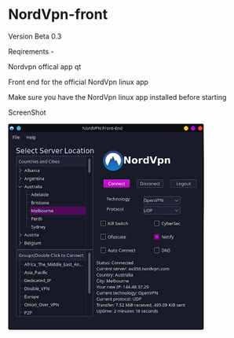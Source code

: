 # NordVpn-front
Version Beta 0.3

Reqirements -

  Nordvpn offical app
  qt
  
Front end for the official NordVpn linux app

Make sure you have the NordVpn linux app installed before starting 

ScreenShot


![NordVpn=front](,readme/nordvpnfront.png)
